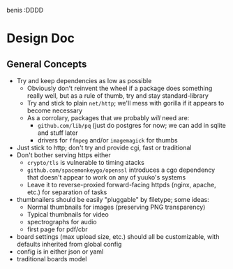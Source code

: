 benis :DDDD
# Design Doc
## General Concepts
- Try and keep dependencies as low as possible
  - Obviously don't reinvent the wheel if a package does something really well, but as a rule of thumb, try and stay standard-library
  - Try and stick to plain `net/http`; we'll mess with gorilla if it appears to become necessary
  - As a corrolary, packages that we probably *will* need are:
    - `github.com/lib/pq` (just do postgres for now; we can add in sqlite and stuff later
    - drivers for `ffmpeg` and/or `imagemagick` for thumbs
- Just stick to http; don't try and provide cgi, fast or traditional
- Don't bother serving https either
  - `crypto/tls` is vulnerable to timing atacks
  - `github.com/spacemonkeygo/openssl` introduces a cgo dependency that doesn't appear to work on any of yuuko's systems
  - Leave it to reverse-proxied forward-facing httpds (nginx, apache, etc.) for separation of tasks
- thumbnailers should be easily "pluggable" by filetype; some ideas:
  - Normal thumbnails for images (preserving PNG transparency)
  - Typical thumbnails for video
  - spectrographs for audio
  - first page for pdf/cbr
- board settings (max upload size, etc.) should all be customizable, with defaults inherited from global config
- config is in either json or yaml
- traditional boards model
